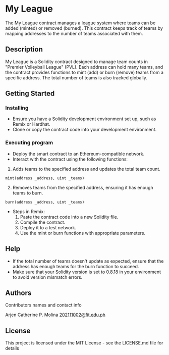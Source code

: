 # My League

The My League contract manages a league system where teams can be added (minted) or removed (burned). This contract keeps track of teams by mapping addresses to the number of teams associated with them.



## Description

My League is a Solidity contract designed to manage team counts in "Premier Volleyball League" (PVL). Each address can hold many teams, and the contract provides functions to mint (add) or burn (remove) teams from a specific address. The total number of teams is also tracked globally.

## Getting Started

### Installing

* Ensure you have a Solidity development environment set up, such as Remix or Hardhat.
* Clone or copy the contract code into your development environment.

### Executing program

* Deploy the smart contract to an Ethereum-compatible network.
* Interact with the contract using the following functions:

1. Adds teams to the specified address and updates the total team count.
```
mint(address _address, uint _teams)
```
2. Removes teams from the specified address, ensuring it has enough teams to burn.
```
burn(address _address, uint _teams)
```

* Steps in Remix:
  1. Paste the contract code into a new Solidity file.
  2. Compile the contract.
  3. Deploy it to a test network.
  4. Use the mint or burn functions with appropriate parameters.


## Help

* If the total number of teams doesn't update as expected, ensure that the address has enough teams for the burn function to succeed.
* Make sure that your Solidity version is set to 0.8.18 in your environment to avoid version mismatch errors.


## Authors

Contributors names and contact info

Arjen Catherine P. Molina
202111002@fit.edu.ph


## License

This project is licensed under the MIT License - see the LICENSE.md file for details
